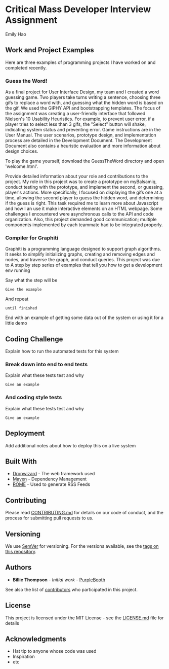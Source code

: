 
# Critical Mass Developer Interview Assignment
Emily Hao

## Work and Project Examples
Here are three examples of programming projects I have worked on and completed recently.

### Guess the Word!
As a final project for User Interface Design, my team and I created a word guessing game. Two players take turns writing a sentence, choosing three gifs to replace a word with, and guessing what the hidden word is based on the gif. We used the GIPHY API and bootstrapping templates. The focus of the assignment was creating a user-friendly interface that followed Nielson's 10 Usability Heuristics. For example, to prevent user error, if a player tries to select less than 3 gifs, the "Select" button will shake, indicating system status and preventing error. Game instructions are in the User Manual. The user scenarios, prototype design, and implementation process are detailed in the Development Document. The Development Document also contains a heuristic evaluation and more information about design choices.  

To play the game yourself, download the GuessTheWord directory and open 'welcome.html'.

Provide detailed information about your role and contributions to the project.
My role in this project was to create a prototype on myBalsamiq, conduct testing with the prototype, and implement the second, or guessing, player's actions. More specifically, I focused on displaying the gifs one at a time, allowing the second player to guess the hidden word, and determining if the guess is right. This task required me to learn more about Javascript and how I an use it make interactive elements on an HTML webpage. Some challenges I encountered were asynchronous calls to the API and code organization. Also, this project demanded good communication; multiple components implemented by each teammate had to be integrated properly.

### Compiler for Graphiti
Graphiti is a programming language designed to support graph algorithms. It seeks to simplify initializing graphs, creating and removing edges and nodes, and
traverse the graph, and conduct queries. This project was due to
A step by step series of examples that tell you how to get a development env running

Say what the step will be

```
Give the example
```

And repeat

```
until finished
```

End with an example of getting some data out of the system or using it for a little demo

## Coding Challenge

Explain how to run the automated tests for this system

### Break down into end to end tests

Explain what these tests test and why

```
Give an example
```

### And coding style tests

Explain what these tests test and why

```
Give an example
```

## Deployment

Add additional notes about how to deploy this on a live system

## Built With

* [Dropwizard](http://www.dropwizard.io/1.0.2/docs/) - The web framework used
* [Maven](https://maven.apache.org/) - Dependency Management
* [ROME](https://rometools.github.io/rome/) - Used to generate RSS Feeds

## Contributing

Please read [CONTRIBUTING.md](https://gist.github.com/PurpleBooth/b24679402957c63ec426) for details on our code of conduct, and the process for submitting pull requests to us.

## Versioning

We use [SemVer](http://semver.org/) for versioning. For the versions available, see the [tags on this repository](https://github.com/your/project/tags).

## Authors

* **Billie Thompson** - *Initial work* - [PurpleBooth](https://github.com/PurpleBooth)

See also the list of [contributors](https://github.com/your/project/contributors) who participated in this project.

## License

This project is licensed under the MIT License - see the [LICENSE.md](LICENSE.md) file for details

## Acknowledgments

* Hat tip to anyone whose code was used
* Inspiration
* etc
